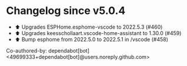 # Changelog since v5.0.4
- ⬆️ Upgrades ESPHome.esphome-vscode to 2022.5.3 (#460) 
- ⬆️ Upgrades keesschollaart.vscode-home-assistant to 1.30.0 (#459) 
- ⬆️ Bump esphome from 2022.5.0 to 2022.5.1 in /vscode (#458)

Co-authored-by: dependabot[bot] <49699333+dependabot[bot]@users.noreply.github.com> 
